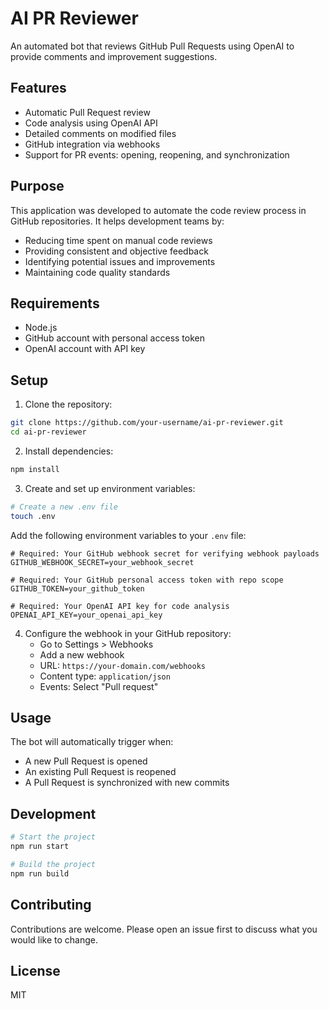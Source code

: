 # AI PR Reviewer

An automated bot that reviews GitHub Pull Requests using OpenAI to provide comments and improvement suggestions.

## Features

- Automatic Pull Request review
- Code analysis using OpenAI API
- Detailed comments on modified files
- GitHub integration via webhooks
- Support for PR events: opening, reopening, and synchronization

## Purpose

This application was developed to automate the code review process in GitHub repositories. It helps development teams by:

- Reducing time spent on manual code reviews
- Providing consistent and objective feedback
- Identifying potential issues and improvements
- Maintaining code quality standards

## Requirements

- Node.js
- GitHub account with personal access token
- OpenAI account with API key

## Setup

1. Clone the repository:
```bash
git clone https://github.com/your-username/ai-pr-reviewer.git
cd ai-pr-reviewer
```

2. Install dependencies:
```bash
npm install
```

3. Create and set up environment variables:
```bash
# Create a new .env file
touch .env
```

Add the following environment variables to your `.env` file:
```
# Required: Your GitHub webhook secret for verifying webhook payloads
GITHUB_WEBHOOK_SECRET=your_webhook_secret

# Required: Your GitHub personal access token with repo scope
GITHUB_TOKEN=your_github_token

# Required: Your OpenAI API key for code analysis
OPENAI_API_KEY=your_openai_api_key
```

4. Configure the webhook in your GitHub repository:
   - Go to Settings > Webhooks
   - Add a new webhook
   - URL: `https://your-domain.com/webhooks`
   - Content type: `application/json`
   - Events: Select "Pull request"

## Usage

The bot will automatically trigger when:
- A new Pull Request is opened
- An existing Pull Request is reopened
- A Pull Request is synchronized with new commits

## Development

```bash
# Start the project
npm run start

# Build the project
npm run build
```

## Contributing

Contributions are welcome. Please open an issue first to discuss what you would like to change.

## License

MIT 